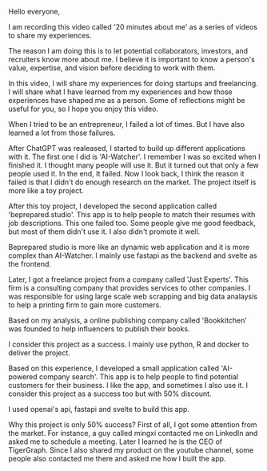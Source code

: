 Hello everyone,

I am recording this video called '20 minutes about me' as a series of videos to share my experiences. 

The reason I am doing this is to let potential collaborators, investors, and recruiters know more about me. I believe it is important to know a person's value, expertise, and vision before deciding to work with them.


In this video, I will share my experiences for doing startups and freelancing. I will share what I have learned from my experiences and how those experiences have shaped me as a person. Some of reflections might be useful for you, so I hope you enjoy this video.


When I tried to be an entrepreneur, I failed a lot of times. But I have also learned a lot from those failures.


After ChatGPT was realeased, I started to build up different applications with it. The first one I did is 'AI-Watcher'. I remember I was so excited when I finished it. I thought many people will use it. But it turned out that only a few people used it. In the end, It failed. Now I look back, I think the reason it failed is that I didn't do enough research on the market. The project itself is more like a toy project. 


After this toy project, I developed the second application called 'beprepared.studio'. This app is to help people to match their resumes with job descriptions. This one failed too. Some people give me good feedback, but most of them didn't use it. I also didn't promote it well. 

Beprepared studio is more like an dynamic web application and it is more complex than AI-Watcher. I mainly use fastapi as the backend and svelte as the frontend. 


Later, I got a freelance project from a company called 'Just Experts'. This firm is a consulting company that provides services to other companies. I was responsible for using large scale web scrapping and big data analaysis to help a printing firm to gain more customers.

Based on my analysis, a online publishing company called 'Bookkitchen' was founded to help influencers to publish their books. 


I consider this project as a success. I mainly use python, R and docker to deliver the project. 


Based on this experience, I developed a small application called 'AI-powered company search'. This app is to help people to find potential customers for their business. I like the app, and sometimes I also use it. I consider this project as a success too but with 50% discount.

I used openai's api, fastapi and svelte to build this app.


Why this project is only 50% success? First of all, I got some attention from the market. For instance, a guy called mingxi contacted me on LinkedIn and asked me to schedule a meeting. Later I learned he is the CEO of TigerGraph. Since I also shared my product on the youtube channel, some people also contacted me there and asked me how I built the app.